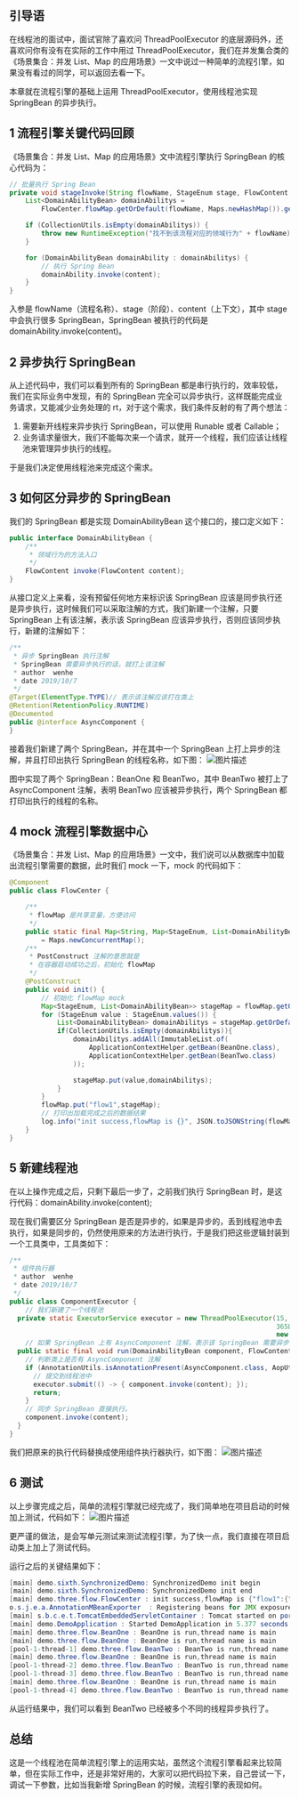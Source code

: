 ## 引导语

在线程池的面试中，面试官除了喜欢问 ThreadPoolExecutor 的底层源码外，还喜欢问你有没有在实际的工作中用过 ThreadPoolExecutor，我们在并发集合类的《场景集合：并发 List、Map 的应用场景》一文中说过一种简单的流程引擎，如果没有看过的同学，可以返回去看一下。

本章就在流程引擎的基础上运用 ThreadPoolExecutor，使用线程池实现 SpringBean 的异步执行。



##  

## 1 流程引擎关键代码回顾

《场景集合：并发 List、Map 的应用场景》文中流程引擎执行 SpringBean 的核心代码为：

```java
// 批量执行 Spring Bean
private void stageInvoke(String flowName, StageEnum stage, FlowContent content) {
    List<DomainAbilityBean> domainAbilitys =
        FlowCenter.flowMap.getOrDefault(flowName, Maps.newHashMap()).get(stage);

    if (CollectionUtils.isEmpty(domainAbilitys)) {
        throw new RuntimeException("找不到该流程对应的领域行为" + flowName);
    }

    for (DomainAbilityBean domainAbility : domainAbilitys) {
        // 执行 Spring Bean
        domainAbility.invoke(content);
    }
}
```

入参是 flowName（流程名称）、stage（阶段）、content（上下文），其中 stage 中会执行很多 SpringBean，SpringBean 被执行的代码是 domainAbility.invoke(content)。



##  

## 2 异步执行 SpringBean

从上述代码中，我们可以看到所有的 SpringBean 都是串行执行的，效率较低，我们在实际业务中发现，有的 SpringBean 完全可以异步执行，这样既能完成业务请求，又能减少业务处理的 rt，对于这个需求，我们条件反射的有了两个想法：

1. 需要新开线程来异步执行 SpringBean，可以使用 Runable 或者 Callable；
2. 业务请求量很大，我们不能每次来一个请求，就开一个线程，我们应该让线程池来管理异步执行的线程。

于是我们决定使用线程池来完成这个需求。



##  

## 3 如何区分异步的 SpringBean

我们的 SpringBean 都是实现 DomainAbilityBean 这个接口的，接口定义如下：

```java
public interface DomainAbilityBean {
    /**
     * 领域行为的方法入口
     */
	FlowContent invoke(FlowContent content);
}
```

从接口定义上来看，没有预留任何地方来标识该 SpringBean 应该是同步执行还是异步执行，这时候我们可以采取注解的方式，我们新建一个注解，只要 SpringBean 上有该注解，表示该 SpringBean 应该异步执行，否则应该同步执行，新建的注解如下：

```java
/**
 * 异步 SpringBean 执行注解
 * SpringBean 需要异步执行的话，就打上该注解
 * author  wenhe
 * date 2019/10/7
 */
@Target(ElementType.TYPE)// 表示该注解应该打在类上
@Retention(RetentionPolicy.RUNTIME)
@Documented
public @interface AsyncComponent {
}
```

接着我们新建了两个 SpringBean，并在其中一个 SpringBean 上打上异步的注解，并且打印出执行 SpringBean 的线程名称，如下图：
![图片描述](pic/aHR0cHM6Ly9pbWcubXVrZXdhbmcuY29tLzVkZDVmZDY0MDAwMWNkNzYxODIwMTM1NC5wbmc)

图中实现了两个 SpringBean：BeanOne 和 BeanTwo，其中 BeanTwo 被打上了 AsyncComponent 注解，表明 BeanTwo 应该被异步执行，两个 SpringBean 都打印出执行的线程的名称。



##  

## 4 mock 流程引擎数据中心

《场景集合：并发 List、Map 的应用场景》一文中，我们说可以从数据库中加载出流程引擎需要的数据，此时我们 mock 一下，mock 的代码如下：

```java
@Component
public class FlowCenter {

    /**
	 * flowMap 是共享变量，方便访问
     */
    public static final Map<String, Map<StageEnum, List<DomainAbilityBean>>> flowMap
        = Maps.newConcurrentMap();
    /**
     * PostConstruct 注解的意思就是
     * 在容器启动成功之后，初始化 flowMap
     */
    @PostConstruct
    public void init() {
        // 初始化 flowMap mock
        Map<StageEnum, List<DomainAbilityBean>> stageMap = flowMap.getOrDefault("flow1",Maps.newConcurrentMap());
        for (StageEnum value : StageEnum.values()) {
            List<DomainAbilityBean> domainAbilitys = stageMap.getOrDefault(value, Lists.newCopyOnWriteArrayList());
            if(CollectionUtils.isEmpty(domainAbilitys)){
                domainAbilitys.addAll(ImmutableList.of(
                    ApplicationContextHelper.getBean(BeanOne.class),
                    ApplicationContextHelper.getBean(BeanTwo.class)
                ));

                stageMap.put(value,domainAbilitys);
            }
        }
        flowMap.put("flow1",stageMap);
        // 打印出加载完成之后的数据结果
        log.info("init success,flowMap is {}", JSON.toJSONString(flowMap));
    }
}
```



##  

## 5 新建线程池

在以上操作完成之后，只剩下最后一步了，之前我们执行 SpringBean 时，是这行代码：domainAbility.invoke(content);

现在我们需要区分 SpringBean 是否是异步的，如果是异步的，丢到线程池中去执行，如果是同步的，仍然使用原来的方法进行执行，于是我们把这些逻辑封装到一个工具类中，工具类如下：

```java
/**
 * 组件执行器
 * author  wenhe
 * date 2019/10/7
 */
public class ComponentExecutor {
	// 我们新建了一个线程池
  private static ExecutorService executor = new ThreadPoolExecutor(15, 15,
                                                                   365L, TimeUnit.DAYS,
                                                                   new LinkedBlockingQueue<>());
	// 如果 SpringBean 上有 AsyncComponent 注解，表示该 SpringBean 需要异步执行，就丢到线程池中去
  public static final void run(DomainAbilityBean component, FlowContent content) {
    // 判断类上是否有 AsyncComponent 注解
    if (AnnotationUtils.isAnnotationPresent(AsyncComponent.class, AopUtils.getTargetClass(component))) {
      // 提交到线程池中
      executor.submit(() -> { component.invoke(content); });
      return;
    }
    // 同步 SpringBean 直接执行。
    component.invoke(content);
  }
}
```

我们把原来的执行代码替换成使用组件执行器执行，如下图：
![图片描述](pic/aHR0cHM6Ly9pbWcubXVrZXdhbmcuY29tLzVkZDVmZDRhMDAwMTg3OGMxNjQ4MTEwMi5wbmc)



##  

## 6 测试

以上步骤完成之后，简单的流程引擎就已经完成了，我们简单地在项目启动的时候加上测试，代码如下：
![图片描述](pic/aHR0cHM6Ly9pbWcubXVrZXdhbmcuY29tLzVkZDVmZDNkMDAwMWM1YzQxNjY4MTE1Ni5wbmc)

更严谨的做法，是会写单元测试来测试流程引擎，为了快一点，我们直接在项目启动类上加上了测试代码。

运行之后的关键结果如下：

```java
[main] demo.sixth.SynchronizedDemo: SynchronizedDemo init begin
[main] demo.sixth.SynchronizedDemo: SynchronizedDemo init end
[main] demo.three.flow.FlowCenter : init success,flowMap is {"flow1":{"PARAM_VALID":[{},{}],"AFTER_TRANSACTION":[{"$ref":"$.flow1.PARAM_VALID[0]"},{"$ref":"$.flow1.PARAM_VALID[1]"}],"BUSINESS_VALID":[{"$ref":"$.flow1.PARAM_VALID[0]"},{"$ref":"$.flow1.PARAM_VALID[1]"}],"IN_TRANSACTION":[{"$ref":"$.flow1.PARAM_VALID[0]"},{"$ref":"$.flow1.PARAM_VALID[1]"}]}}
o.s.j.e.a.AnnotationMBeanExporter  : Registering beans for JMX exposure on startup
[main] s.b.c.e.t.TomcatEmbeddedServletContainer : Tomcat started on port(s): 8080 (http)
[main] demo.DemoApplication : Started DemoApplication in 5.377 seconds (JVM running for 6.105)
[main] demo.three.flow.BeanOne : BeanOne is run,thread name is main
[main] demo.three.flow.BeanOne : BeanOne is run,thread name is main
[pool-1-thread-1] demo.three.flow.BeanTwo : BeanTwo is run,thread name is pool-1-thread-1
[main] demo.three.flow.BeanOne : BeanOne is run,thread name is main
[pool-1-thread-2] demo.three.flow.BeanTwo : BeanTwo is run,thread name is pool-1-thread-2
[pool-1-thread-3] demo.three.flow.BeanTwo : BeanTwo is run,thread name is pool-1-thread-3
[main] demo.three.flow.BeanOne : BeanOne is run,thread name is main
[pool-1-thread-4] demo.three.flow.BeanTwo : BeanTwo is run,thread name is pool-1-thread-4
```

从运行结果中，我们可以看到 BeanTwo 已经被多个不同的线程异步执行了。



##  

## 总结

这是一个线程池在简单流程引擎上的运用实站，虽然这个流程引擎看起来比较简单，但在实际工作中，还是非常好用的，大家可以把代码拉下来，自己尝试一下，调试一下参数，比如当我新增 SpringBean 的时候，流程引擎的表现如何。

